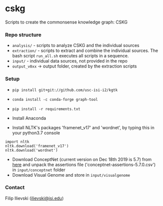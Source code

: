 # cskg
Scripts to create the commonsense knowledge graph: CSKG

### Repo structure

* `analysis/` - scripts to analyze CSKG and the individual sources
* `extraction/` - scripts to extract and combine the individual sources. The bash script `run_all.sh` executes all scripts in a sequence.
* `input/` - individual data sources, not provided in the repo
* `output_v0xx` -> output folder, created by the extraction scripts

### Setup
* `pip install git+git://github.com/usc-isi-i2/kgtk`
* `conda install -c conda-forge graph-tool`
* `pip install -r requirements.txt`

* Install Anaconda
* Install NLTK's packages 'framenet_v17' and 'wordnet', by typing this in your python3.7 console
```
import nltk
nltk.download('framenet_v17')
nltk.download('wordnet')
```
* Download ConceptNet (current version on Dec 18th 2019 is 5.7) from [here](https://github.com/commonsense/conceptnet5/wiki/Downloads) and unpack the assertions file ('conceptnet-assertions-5.7.0.csv') in `input/conceptnet` folder
* Download Visual Genome and store in `input/visualgenome`


### Contact
Filip Ilievski (ilievski@isi.edu)
